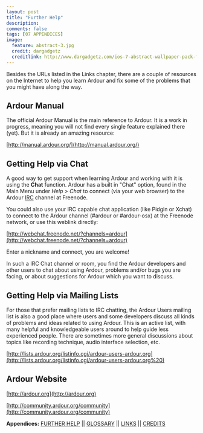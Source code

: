 ```yaml
---
layout: post
title: "Further Help"
description:
comments: false 
tags: [07 APPENDICES]
image:
  feature: abstract-3.jpg
  credit: dargadgetz
  creditlink: http://www.dargadgetz.com/ios-7-abstract-wallpaper-pack-for-iphone-5-and-ipod-touch-retina/
---
```


Besides the URLs listed in the Links chapter, there are a couple of
resources on the Internet to help you learn Ardour and fix some of the
problems that you might have along the way.

## Ardour Manual

The official Ardour Manual is the main reference to Ardour. It is a work in progress, meaning you will not find every single feature explained there (yet). But it is already an amazing resource:

[http://manual.ardour.org/](http://manual.ardour.org/)

## Getting Help via Chat

A good way to get support when learning Ardour and working with it is
using the **Chat** function. Ardour has a built in "Chat" option, found
in the Main Menu under *Help > Chat* to connect (via your web browser)
to the Ardour [IRC](http://en.wikipedia.org/wiki/IRC) channel at
Freenode.

You could also use your IRC capable chat application (like Pidgin or
Xchat) to connect to the Ardour channel (\#ardour or \#ardour-osx) at
the Freenode network, or use this weblink directly:

[http://webchat.freenode.net/?channels=ardour](http://webchat.freenode.net/?channels=ardour)

Enter a nickname and connect, you are welcome!

In such a IRC Chat channel or room, you find the Ardour developers and
other users to chat about using Ardour, problems and/or bugs you are
facing, or about suggestions for Ardour which you want to discuss.

## Getting Help via Mailing Lists

For those that prefer mailing lists to IRC chatting, the Ardour Users
mailing list is also a good place where users and some developers
discuss all kinds of problems and ideas related to using Ardour. This is
an active list, with many helpful and knowledgeable users around to help
guide less experienced people. There are sometimes more general
discussions about topics like recording technique, audio interface
selection, etc.

[http://lists.ardour.org/listinfo.cgi/ardour-users-ardour.org](http://lists.ardour.org/listinfo.cgi/ardour-users-ardour.org%20)

## Ardour Website

[http://ardour.org](http://ardour.org)

[http://community.ardour.org/community](http://community.ardour.org/community)

**Appendices:**
[FURTHER HELP](../further-help)   ||
[GLOSSARY](../glossary)   ||
[LINKS](../links)   ||
[CREDITS](../credits)
